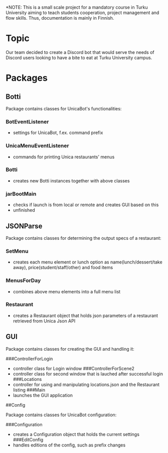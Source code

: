 *NOTE: This is a small scale project for a mandatory course in Turku University aiming to teach students cooperation, project management and flow skills. Thus, documentation is mainly in Finnish.

# Topic

Our team decided to create a Discord bot that would serve the needs of Discord users looking to have a bite to eat at Turku University campus.

# Packages

## Botti

Package contains classes for UnicaBot's functionalities:

### BotEventListener 
  * settings for UnicaBot, f.ex. command prefix
### UnicaMenuEventListener
  * commands for printing Unica restaurants' menus
### Botti
  * creates new Botti instances together with above classes
### jarBootMain
  * checks if launch is from local or remote and creates GUI based on this 
  * unfinished

## JSONParse

Package contains classes for determining the output specs of a restaurant:

### SetMenu
  * creates each menu element or lunch option as name(lunch/dessert/take away), price(student/staff/other) and food items
### MenusForDay
  * combines above menu elements into a full menu list
### Restaurant
  * creates a Restaurant object that holds json parameters of a restaurant retrieved from Unica Json API

## GUI

Package contains classes for creating the GUI and handling it:

###ControllerForLogin
* controller class for Login window
###ControllerForScene2
* controller class for second window that is lauched after successful login
###Locations
* controller for using and manipulating locations.json and the Restaurant listing
###Main
* launches the GUI application

##Config

Package contains classes for UnicaBot configuration:

###Configuration
* creates a Configuration object that holds the current settings
###EditConfig
* handles editions of the config, such as prefix changes




